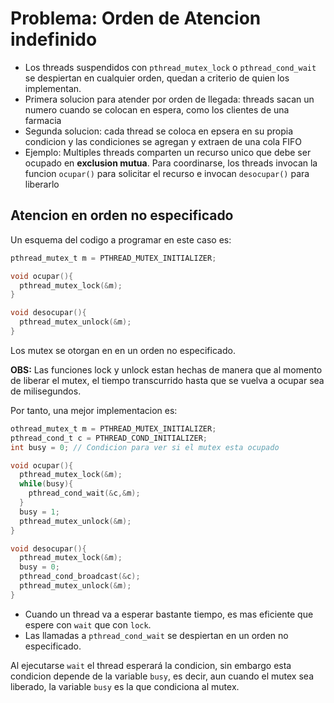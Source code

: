 # Problema: Orden de Atencion indefinido
* Los threads suspendidos con `pthread_mutex_lock` o `pthread_cond_wait` se despiertan en cualquier orden, quedan a criterio de quien los implementan.
* Primera solucion para atender por orden de llegada: threads sacan un numero cuando se colocan en espera, como los clientes de una farmacia
* Segunda solucion: cada thread se coloca en epsera en su propia condicion y las condiciones se agregan y extraen de una cola FIFO
* Ejemplo: Multiples threads comparten un recurso unico que debe ser ocupado en **exclusion mutua**. Para coordinarse, los threads invocan la funcion `ocupar()` para solicitar el recurso e invocan `desocupar()` para liberarlo
  
## Atencion en orden no especificado
Un esquema del codigo a programar en este caso es:
```c
pthread_mutex_t m = PTHREAD_MUTEX_INITIALIZER;

void ocupar(){
  pthread_mutex_lock(&m);
}

void desocupar(){
  pthread_mutex_unlock(&m);
}
```
Los mutex se otorgan en en un orden no especificado.

**OBS:** Las funciones lock y unlock estan hechas de manera que al momento de liberar el mutex, el tiempo transcurrido hasta que se vuelva a ocupar sea de milisegundos.

Por tanto, una mejor implementacion es:
```c
othread_mutex_t m = PTHREAD_MUTEX_INITIALIZER;
pthread_cond_t c = PTHREAD_COND_INITIALIZER;
int busy = 0; // Condicion para ver si el mutex esta ocupado

void ocupar(){
  pthread_mutex_lock(&m);
  while(busy){
    pthread_cond_wait(&c,&m);
  }
  busy = 1;
  pthread_mutex_unlock(&m);
}

void desocupar(){
  pthread_mutex_lock(&m);
  busy = 0;
  pthread_cond_broadcast(&c);
  pthread_mutex_unlock(&m);
}
```

* Cuando un thread va a esperar bastante tiempo, es mas eficiente que espere con `wait` que con `lock`.
* Las llamadas a `pthread_cond_wait` se despiertan en un orden no especificado.

Al ejecutarse `wait` el thread esperará la condicion, sin embargo esta condicion depende de la variable `busy`, es decir, aun cuando el mutex sea liberado, la variable `busy` es la que condiciona al mutex.